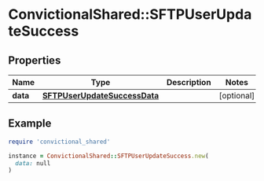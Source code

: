 # ConvictionalShared::SFTPUserUpdateSuccess

## Properties

| Name | Type | Description | Notes |
| ---- | ---- | ----------- | ----- |
| **data** | [**SFTPUserUpdateSuccessData**](SFTPUserUpdateSuccessData.md) |  | [optional] |

## Example

```ruby
require 'convictional_shared'

instance = ConvictionalShared::SFTPUserUpdateSuccess.new(
  data: null
)
```

